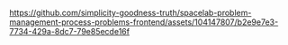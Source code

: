 

https://github.com/simplicity-goodness-truth/spacelab-problem-management-process-problems-frontend/assets/104147807/b2e9e7e3-7734-429a-8dc7-79e85ecde16f

